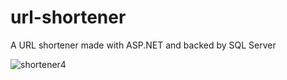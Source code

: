 # url-shortener

A URL shortener made with ASP.NET and backed by SQL Server

![shortener4](https://user-images.githubusercontent.com/6937171/150697704-38248627-1f5a-46fa-b25b-032930b7f4db.png)

